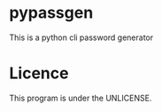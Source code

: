 # pypassgen

This is a python cli password generator

# Licence

This program is under the UNLICENSE.
